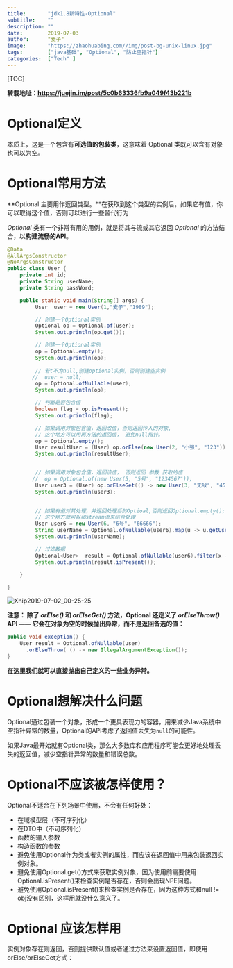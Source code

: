 ```yaml
---
title:       "jdk1.8新特性-Optional"
subtitle:    ""
description: ""
date:        2019-07-03
author:      "麦子"
image:       "https://zhaohuabing.com//img/post-bg-unix-linux.jpg"
tags:        ["java基础", "Optional", "防止空指针"]
categories:  ["Tech" ]
---
```


[TOC]

**转载地址：https://juejin.im/post/5c0b63336fb9a049f43b221b**

# Optional定义

本质上，这是一个包含有**可选值的包装类**，这意味着 Optional 类既可以含有对象也可以为空。

# Optional常用方法

**Optional 主要用作返回类型。**在获取到这个类型的实例后，如果它有值，你可以取得这个值，否则可以进行一些替代行为

*Optional* 类有一个非常有用的用例，就是将其与流或其它返回 *Optional* 的方法结合，以**构建流畅的API**。

```java
@Data
@AllArgsConstructor
@NoArgsConstructor
public class User {
    private int id;
    private String userName;
    private String passWord;

    public static void main(String[] args) {
         User  user = new User(1,"麦子","1989");

         // 创建一个Optional实例
         Optional op = Optional.of(user);
         System.out.println(op.get());

         // 创建一个Optional实例
         op = Optional.empty();
         System.out.println(op);
  
         // 若t不为null,创建optional实例，否则创建空实例
        //  user = null;
         op = Optional.ofNullable(user);
         System.out.println(op);

         // 判断是否包含值
         boolean flag = op.isPresent();
         System.out.println(flag);

         // 如果调用对象包含值，返回改值，否则返回传入的对象, 
         // 这个地方可以用再方法的返回值， 避免null指针。
         op = Optional.empty();
         User resultUser = (User) op.orElse(new User(2, "小强", "123"));
         System.out.println(resultUser);


         // 如果调用对象包含值，返回该值， 否则返回 参数 获取的值 
        //  op = Optional.of(new User(5, "5号", "1234567"));
         User user3 = (User) op.orElseGet(() -> new User(3, "无敌", "456"));
         System.out.println(user3);

     
         // 如果有值对其处理，并返回处理后的Optioal,否则返回Optional.empty();
         // 这个地方就可以和stream流来结合处理
         User user6 = new User(6, "6号", "66666");
         String userName = Optional.ofNullable(user6).map(u -> u.getUserName()).orElse("default@gmail.com");
         System.out.println(userName);

         // 过滤数据
         Optional<User>  result = Optional.ofNullable(user6).filter(x -> x.getUserName().equals("7号"));
         System.out.println(result.isPresent());
      
    }

}
```

![Xnip2019-07-02_00-25-25](/img/Xnip2019-07-02_00-25-25.png)

**注意： 除了 *orElse()* 和 *orElseGet()* 方法，Optional 还定义了 *orElseThrow()* API —— 它会在对象为空的时候抛出异常，而不是返回备选的值：**

```java
public void exception() {
    User result = Optional.ofNullable(user)
      .orElseThrow( () -> new IllegalArgumentException());
}
```

**在这里我们就可以直接抛出自己定义的一些业务异常。** 

# Optional想解决什么问题

Optional通过包装一个对象，形成一个更具表现力的容器，用来减少Java系统中空指针异常的数量，Optional的API考虑了返回值丢失为`null`的可能性。

如果Java最开始就有Optional类，那么大多数库和应用程序可能会更好地处理丢失的返回值，减少空指针异常的数量和错误总数。

# Optional不应该被怎样使用？

Optional不适合在下列场景中使用，不会有任何好处：

- 在域模型层（不可序列化）
- 在DTO中（不可序列化）
- 函数的输入参数
- 构造函数的参数
- 避免使用Optional作为类或者实例的属性，而应该在返回值中用来包装返回实例对象。
- 避免使用Optional.get()方式来获取实例对象，因为使用前需要使用Optional.isPresent()来检查实例是否存在，否则会出现NPE问题。
- 避免使用Optional.isPresent()来检查实例是否存在，因为这种方式和null != obj没有区别，这样用就没什么意义了。

# Optional  应该怎样用

实例对象存在则返回，否则提供默认值或者通过方法来设置返回值，即使用orElse/orElseGet方式：











